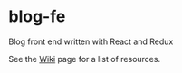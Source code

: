 # blog-fe
Blog front end written with React and Redux

See the [Wiki](https://github.com/mmpadget/blog-fe/wiki) page for a list of resources.
